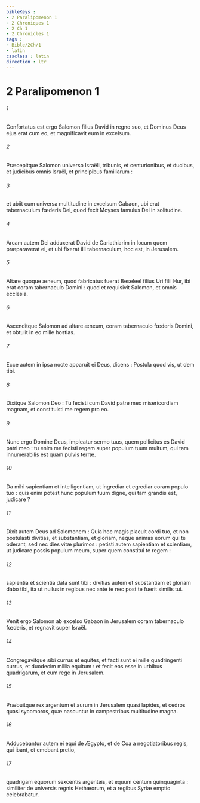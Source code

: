 ```yaml
---
bibleKeys : 
- 2 Paralipomenon 1
- 2 Chroniques 1
- 2 Ch 1
- 2 Chronicles 1
tags : 
- Bible/2Ch/1
- latin
cssclass : latin
direction : ltr
---
```


# 2 Paralipomenon 1

###### 1
Confortatus est ergo Salomon filius David in regno suo, et Dominus Deus ejus erat cum eo, et magnificavit eum in excelsum.
###### 2
Præcepitque Salomon universo Israëli, tribunis, et centurionibus, et ducibus, et judicibus omnis Israël, et principibus familiarum :
###### 3
et abiit cum universa multitudine in excelsum Gabaon, ubi erat tabernaculum fœderis Dei, quod fecit Moyses famulus Dei in solitudine.
###### 4
Arcam autem Dei adduxerat David de Cariathiarim in locum quem præparaverat ei, et ubi fixerat illi tabernaculum, hoc est, in Jerusalem.
###### 5
Altare quoque æneum, quod fabricatus fuerat Beseleel filius Uri filii Hur, ibi erat coram tabernaculo Domini : quod et requisivit Salomon, et omnis ecclesia.
###### 6
Ascenditque Salomon ad altare æneum, coram tabernaculo fœderis Domini, et obtulit in eo mille hostias.
###### 7
Ecce autem in ipsa nocte apparuit ei Deus, dicens : Postula quod vis, ut dem tibi.
###### 8
Dixitque Salomon Deo : Tu fecisti cum David patre meo misericordiam magnam, et constituisti me regem pro eo.
###### 9
Nunc ergo Domine Deus, impleatur sermo tuus, quem pollicitus es David patri meo : tu enim me fecisti regem super populum tuum multum, qui tam innumerabilis est quam pulvis terræ.
###### 10
Da mihi sapientiam et intelligentiam, ut ingrediar et egrediar coram populo tuo : quis enim potest hunc populum tuum digne, qui tam grandis est, judicare ?
###### 11
Dixit autem Deus ad Salomonem : Quia hoc magis placuit cordi tuo, et non postulasti divitias, et substantiam, et gloriam, neque animas eorum qui te oderant, sed nec dies vitæ plurimos : petisti autem sapientiam et scientiam, ut judicare possis populum meum, super quem constitui te regem :
###### 12
sapientia et scientia data sunt tibi : divitias autem et substantiam et gloriam dabo tibi, ita ut nullus in regibus nec ante te nec post te fuerit similis tui.
###### 13
Venit ergo Salomon ab excelso Gabaon in Jerusalem coram tabernaculo fœderis, et regnavit super Israël.
###### 14
Congregavitque sibi currus et equites, et facti sunt ei mille quadringenti currus, et duodecim millia equitum : et fecit eos esse in urbibus quadrigarum, et cum rege in Jerusalem.
###### 15
Præbuitque rex argentum et aurum in Jerusalem quasi lapides, et cedros quasi sycomoros, quæ nascuntur in campestribus multitudine magna.
###### 16
Adducebantur autem ei equi de Ægypto, et de Coa a negotiatoribus regis, qui ibant, et emebant pretio,
###### 17
quadrigam equorum sexcentis argenteis, et equum centum quinquaginta : similiter de universis regnis Hethæorum, et a regibus Syriæ emptio celebrabatur.
